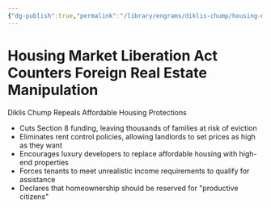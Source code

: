 ```yaml
---
{"dg-publish":true,"permalink":"/library/engrams/diklis-chump/housing-market-liberation-act-counters-foreign-real-estate-manipulation/","tags":["DC/DOGE"]}
---
```


# Housing Market Liberation Act Counters Foreign Real Estate Manipulation
Diklis Chump Repeals Affordable Housing Protections
- Cuts Section 8 funding, leaving thousands of families at risk of eviction  
- Eliminates rent control policies, allowing landlords to set prices as high as they want  
- Encourages luxury developers to replace affordable housing with high-end properties  
- Forces tenants to meet unrealistic income requirements to qualify for assistance  
- Declares that homeownership should be reserved for "productive citizens"
